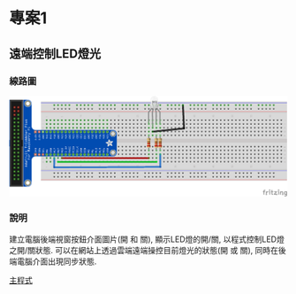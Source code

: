 # 專案1
## 遠端控制LED燈光
### 線路圖

![線路圖](./RGBLed_bb.png) 

### 說明
建立電腦後端視窗按鈕介面圖片(開 和 關), 顯示LED燈的開/關, 以程式控制LED燈之開/關狀態.
可以在網站上透過雲端遠端操控目前燈光的狀態(開 或 關), 同時在後端電腦介面出現同步狀態.

[主程式](main2.py)
